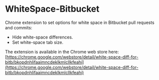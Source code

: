 # WhiteSpace-Bitbucket
Chrome extension to set options for white space in Bitbucket pull requests and commits:

* Hide white-space differences.
* Set white-space tab size.

The extension is available in the Chrome web store here:  
[https://chrome.google.com/webstore/detail/white-space-diff-for-bitb/bkopdnhlifaaimncdeklkmlcllkfeahi](https://chrome.google.com/webstore/detail/white-space-diff-for-bitb/bkopdnhlifaaimncdeklkmlcllkfeahi)
